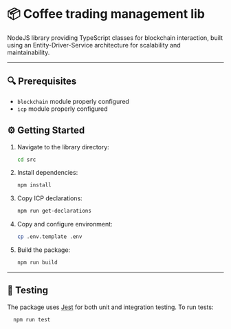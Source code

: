 # 📦 Coffee trading management lib
NodeJS library providing TypeScript classes for blockchain interaction, built using an Entity-Driver-Service architecture for scalability and maintainability.

---

## 🔍 Prerequisites
- `blockchain` module properly configured
- `icp` module properly configured

## ⚙️ Getting Started
1. Navigate to the library directory:
    ```bash
    cd src
    ```
2. Install dependencies:
    ```bash
    npm install
    ```
3. Copy ICP declarations:
    ```bash
    npm run get-declarations
    ```
4. Copy and configure environment:
    ```bash
    cp .env.template .env
    ```
5. Build the package:
    ```bash
    npm run build
    ```

---

## 🧪 Testing
The package uses [Jest](https://jestjs.io/) for both unit and integration testing. To run tests:

```bash
  npm run test
```
